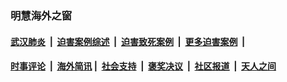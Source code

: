 
### 明慧海外之窗

####  [武汉肺炎](indexes/365.md?t=05102201) &nbsp;|&nbsp;  [迫害案例综述](indexes/328.md?t=05102201) &nbsp;|&nbsp; [迫害致死案例](indexes/277.md?t=05102201)  &nbsp;|&nbsp; [更多迫害案例](indexes/81.md?t=05102201)  &nbsp;|&nbsp; 
####  [时事评论](indexes/19.md?t=05102201) &nbsp;|&nbsp; [海外简讯](indexes/245.md?t=05102201)&nbsp;|&nbsp;  [社会支持](indexes/140.md?t=05102201) &nbsp;|&nbsp; [褒奖决议](indexes/282.md?t=05102201) &nbsp;|&nbsp; [社区报道](indexes/91.md?t=05102201)  &nbsp;|&nbsp; [天人之间](indexes/78.md?t=05102201) 

